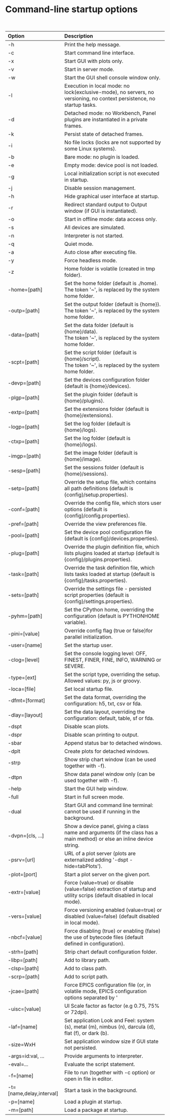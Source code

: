 # Command-line startup options

<br>

| Option                   | Description |
| :----------------------- | :---------- |
| -h                       | Print the help message.|
| -c                       | Start command line interface.|
| -x                       | Start GUI with plots only.|
| -v                       | Start in server mode.|
| -w                       | Start the GUI shell console window only.|
| -l                       | Execution in local mode: no lock(exclusive-mode), no servers, no versioning, no context persistence, no startup tasks.|
| -d                       | Detached mode: no Workbench, Panel plugins are instantiated in a private frames.|
| -k                       | Persist state of  detached frames.|
| -i                       | No file locks (locks are not supported by some Linux systems).|
| -b                       | Bare mode: no plugin is loaded.|
| -e                       | Empty mode: device pool is not loaded.|
| -g                       | Local initialization script is not executed in startup.|
| -j                       | Disable session management.|
| -h                       | Hide graphical user interface at startup.|
| -r                       | Redirect standard output to Output window (if GUI is instantiated).|
| -o                       | Start in offline mode: data access only.|
| -s                       | All devices are simulated.|
| -n                       | Interpreter is not started.|
| -q                       | Quiet mode.|
| -a                       | Auto close after executing file.|
| -y                       | Force headless mode.|
| -z                       | Home folder is volatile (created in tmp folder).|
| -home=[path]             | Set the home folder (default is ./home).<br>The token '~', is replaced by the system home folder.|
| -outp=[path]             | Set the output folder (default is {home}).<br>The token '~', is replaced by the system home folder.|
| -data=[path]             | Set the data folder (default is {home}/data).<br>The token '~', is replaced by the system home folder.|
| -scpt=[path]             | Set the script folder (default is {home}/script).<br>The token '~', is replaced by the system home folder.|
| -devp=[path]             | Set the devices configuration folder (default is {home}/devices).|
| -plgp=[path]             | Set the plugin folder (default is {home}/plugins).|
| -extp=[path]             | Set the extensions folder (default is {home}/extensions).|
| -logp=[path]             | Set the log folder (default is {home}/logs).|
| -ctxp=[path]             | Set the log folder (default is {home}/logs).|
| -imgp=[path]             | Set the image folder (default is {home}/image).|
| -sesp=[path]             | Set the sessions folder (default is {home}/sessions).|
| -setp=[path]             | Override the setup file, which contains all path definitions (default is {config}/setup.properties).|
| -conf=[path]             | Override the config file, which stors user options (default is {config}/config.properties).|
| -pref=[path]             | Override the view preferences file.|
| -pool=[path]             | Set the device pool configuration file (default is {config}/devices.properties).|
| -plug=[path]             | Override the plugin definition file, which lists plugins loaded at startup (default is {config}/plugins.properties).|
| -task=[path]             | Override the task definition file,  which lists tasks loaded at startup (default is {config}/tasks.properties).|
| -sets=[path]             | Override the settings file - persisted script properties (default is {config}/settings.properties).|
| -pyhm=[path]             | Set the CPython home, overriding the configuration (default is PYTHONHOME variable).|
| -pini=[value]            | Override config flag (true or false)for parallel initialization.|
| -user=[name]             | Set the startup user.|
| -clog=[level]            | Set the console logging level: OFF, FINEST, FINER, FINE, INFO, WARNING or SEVERE.|
| -type=[ext]              | Set the script type, overriding the setup. Allowed values:  py, js or groovy.|
| -loca=[file]             | Set local startup file.|
| -dfmt=[format]           | Set the data format, overriding the configuration: h5, txt, csv or fda.|
| -dlay=[layout]           | Set the data layout, overriding the configuration: default, table, sf or fda.|
| -dspt                    | Disable scan plots.|
| -dspr                    | Disable scan printing to output.|
| -sbar                    | Append status bar to detached windows.|
| -dplt                    | Create plots for detached windows.|
| -strp                    | Show strip chart window (can be used together with -f).|
| -dtpn                    | Show data panel window only (can be used together with -f).|
| -help                    | Start the GUI help window.|
| -full                    | Start in full screen mode.|
| -dual                    | Start GUI and command line terminal: cannot be used if running in the background.|
| -dvpn=[cls, ...]         | Show a device panel, giving a class name and arguments (if the class has a main method) or else an inline device string.|
| -psrv=[url]              | URL of a plot server (plots are externalized adding '-dspt -hide=tabPlots').|
| -plot=[port]             | Start a plot server on the given port.|
| -extr=[value]            | Force (value=true) or disable (value=false) extraction of startup and utility scrips (default disabled in local mode).|
| -vers=[value]            | Force versioning enabled (value=true) or disabled (value=false) (default disabled in local mode).|
| -nbcf=[value]            | Force disabling (true) or enabling (false) the use of bytecode files (default defined in configuration).|
| -strh=[path]             | Strip chart default configuration folder.|
| -libp=[path]             | Add to library path.|
| -clsp=[path]             | Add to class path.|
| -scrp=[path]             | Add to script path.|
| -jcae=[path]             | Force EPICS configuration file (or, in volatile mode, EPICS configuration options separated by '|').|
| -uisc=[value]            | UI Scale factor as factor (e.g 0.75, 75% or 72dpi).|
| -laf=[name]              | Set application Look and Feel: system (s), metal (m), nimbus (n), darcula (d), flat (f), or dark (b).|
| -size=WxH                | Set application window size if GUI state not persisted. |
| -args=id:val, ...        | Provide arguments to interpreter.|
| -eval=...                | Evaluate the script statement.|
| -f=[name]                | File to run (together with -c option) or open in file in editor.|
| -t=[name,delay,interval] | Start a task in the background.|
| -p=[name]                | Load a plugin at startup.|
| -m=[path]                | Load a package at startup.|
